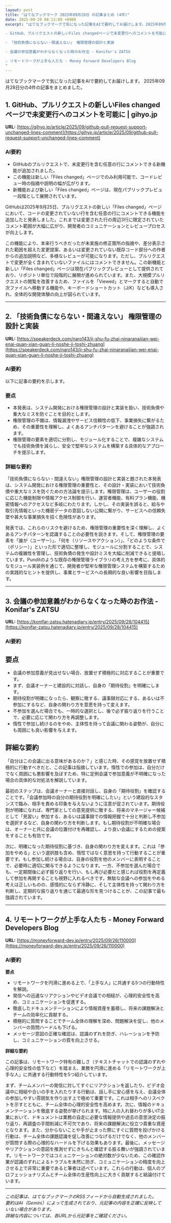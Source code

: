 ```yaml
---
layout: post
title: "はてなブックマーク 2025年09月28日 の記事まとめ (4件)"
date: 2025-09-29 08:13:09 +0900
excerpt: "はてなブックマークで気になった記事をAIで要約してお届けします。2025年09月28日分の4件の記事をまとめました。

- GitHub、プルリクエストの新しいFiles changedページで未変更行へのコメントを可能に | gihyo.jp

- 「技術負債にならない・間違えない」 権限管理の設計と実装

- 会議の参加意義がわからなくなった時のお作法 - Konifar's ZATSU

- リモートワークが上手な人たち - Money Forward Developers Blog
"
---
```


はてなブックマークで気になった記事をAIで要約してお届けします。
2025年09月28日分の4件の記事をまとめました。

## 1. GitHub、プルリクエストの新しいFiles changedページで未変更行へのコメントを可能に | gihyo.jp

**URL:** [https://gihyo.jp/article/2025/09/github-pull-request-support-unchanged-lines-comment](https://gihyo.jp/article/2025/09/github-pull-request-support-unchanged-lines-comment)

### AI要約

*   GitHubのプルリクエストで、未変更行を含む任意の行にコメントできる新機能が追加されました。
*   この機能は新しい「Files changed」ページでのみ利用可能で、コードレビュー時の指摘や説明の幅が広がります。
*   新機能および新しい「Files changed」ページは、現在パブリックプレビュー段階として展開されています。

GitHubは2025年9月25日、プルリクエストの新しい「Files changed」ページにおいて、コードの変更されていない行を含む任意の行にコメントできる機能を追加したと発表しました。これまでは変更された行の周辺3行に限定されていたコメント範囲が大幅に広がり、開発者のコミュニケーションとレビュープロセスが向上します。

この機能により、本来行うべきだったが未実施の修正箇所の指摘や、差分表示された範囲を超えた変更提案、あるいは変更されていない既存コード部分への作者からの追加説明など、多様なレビューが可能になります。ただし、プルリクエストで変更が全く含まれていないファイルにはコメントできません。この新機能と新しい「Files changed」ページは現在パブリックプレビューとして提供されており、リポジトリ単位で段階的に展開が進められています。また、大規模プルリクエストの閲覧を改善するため、ファイルを「Viewed」とマークすると自動で次ファイルへ移動する機能や、キーボードショートカット（J/K）なども導入され、全体的な開発体験の向上が図られています。

---

## 2. 「技術負債にならない・間違えない」 権限管理の設計と実装

**URL:** [https://speakerdeck.com/naro143/ji-shu-fu-zhai-ninaranaijian-wei-enai-quan-xian-guan-li-noshe-ji-toshi-zhuang](https://speakerdeck.com/naro143/ji-shu-fu-zhai-ninaranaijian-wei-enai-quan-xian-guan-li-noshe-ji-toshi-zhuang)

### AI要約

以下に記事の要約を示します。

### 要点
*   本発表は、システム開発における権限管理の設計と実装を扱い、技術負債や重大なミスを防ぐことを目的とします。
*   権限管理の不備は、情報漏洩やサービス信頼性の低下、事業損失に繋がるため、その重要性を理解し、よくあるアンチパターンを避けることが強調されます。
*   権限管理の要素を適切に分割し、モジュール化することで、複雑なシステムでも技術負債を減らし、安全で堅牢なシステムを構築する具体的なアプローチを提示します。

### 詳細な要約
「技術負債にならない・間違えない」権限管理の設計と実装と題された本発表は、システム開発における権限管理の重要性と、その設計・実装において技術負債や重大なミスを防ぐための方法論を提示します。権限管理は、ユーザーの役割に応じた機能制限や情報アクセス制御を行い、運営者機能、有料プラン機能、機密情報へのアクセスなど多岐にわたります。しかし、その実装を誤ると、給与や取引先情報といった機密データの意図しない公開に繋がり、サービスへの信頼失墜や甚大な事業損失を招く危険性があります。

発表では、これらのリスクを避けるため、権限管理の重要性を深く理解し、よくあるアンチパターンを認識することの必要性を説きます。そして、権限管理の要素を「誰が（ユーザー）」、「何を（リソースやアクション）」、「どのような条件で（ポリシー）」といった形で適切に整理し、モジュールに分割することで、システムの複雑性を管理し、技術負債の発生や設計ミスを大幅に削減できると提唱しています。Punditのような既存の権限管理ライブラリの考え方を参考に、具体的なモジュール実装例を通じて、開発者が堅牢な権限管理システムを構築するための実践的なヒントを提供し、事業とサービスへの長期的な良い影響を目指します。

---

## 3. 会議の参加意義がわからなくなった時のお作法 - Konifar's ZATSU

**URL:** [https://konifar-zatsu.hatenadiary.jp/entry/2025/09/28/104415](https://konifar-zatsu.hatenadiary.jp/entry/2025/09/28/104415)

### AI要約

## 要点

*   会議の参加意義が見出せない場合、放置せず積極的に対応することが重要です。
*   まず、会議オーナーと建設的に対話し、自身の「期待役割」を明確にします。
*   期待役割が明確になったら、観察に徹する、議事録対応にする、あるいは不参加にするなど、自身の関わり方を意思を持って変えます。
*   不参加を選んだ場合でも、一時的な選択とし、後で必ず振り返りを行うことで、必要に応じて関わり方を再調整します。
*   惰性で参加し続けるのをやめ、主体性を持って会議に関わる姿勢が、自分にも周囲にも良い影響を与えます。

## 詳細な要約

「自分はこの会議に出る意味があるのか？」と感じた時、その感覚を放置せず積極的に行動すべきだと、この記事は指摘しています。惰性での参加は、自分だけでなく周囲にも悪影響を及ぼすため、特に定例会議で参加意義が不明確になった場合の具体的な対処法を解説しています。

最初のステップは、会議オーナーと直接対話し、自身の「期待役割」を確認することです。「会議参加時の自分の期待役割を明確にしたい」という建設的なスタンスで臨み、相手を責める印象を与えないように注意が促されています。期待役割が明確になれば、専門家としての意見提供に徹する、将来のマネージャー候補として「見習い」参加する、あるいは議事録での情報把握で十分と判断し不参加を選択するなど、自身の関わり方を判断します。もし期待役割が不明確な場合は、オーナーと共に会議の位置付けを再確認し、より良い会議にするための提案をすることも有効です。

次に、明確になった期待役割に基づき、自身の関わり方を変えます。これは「参加をやめる」という選択肢も含め、惰性ではなく意思を持って行動することが重要です。もし参加し続ける場合は、自身の役割を他のメンバーに表明することで、必要時に適切に関与できるようになります。一方、不参加を選んだ場合でも、一定期間後に必ず振り返りを行い、もし再び必要だと感じれば役割を再定義して参加を再開することも視野に入れるべきです。無駄な会議への参加をやめる考えは正しいものの、感情的にならず冷静に、そして主体性を持って関わり方を判断し、定期的な振り返りを通じて最適な形を見つけることが、この記事で最も強調されています。

---

## 4. リモートワークが上手な人たち - Money Forward Developers Blog

**URL:** [https://moneyforward-dev.jp/entry/2025/09/26/110000](https://moneyforward-dev.jp/entry/2025/09/26/110000)

### AI要約

**要点**

*   リモートワークを円滑に進める上で、「上手な人」に共通する5つの行動特性を解説。
*   発信への迅速なリアクションやビデオ会議での相槌が、心理的安全性を高め、コミュニケーションを促進する。
*   徹底したドキュメンテーションにより情報資産を蓄積し、将来の課題解決とチームの効率化に貢献する。
*   積極的に質問することでチーム全体の理解を深め、問題解決を促し、他のメンバーの質問ハードルも下げる。
*   メッセージ意図の正確な確認は、認識のずれを防ぎ、ハレーションを予防し、コミュニケーションの質を向上させる。

**詳細な要約**

この記事は、リモートワーク特有の難しさ（テキストチャットでの認識のずれや心理的安全性の低下など）を踏まえ、業務を円滑に進める「リモートワークが上手な人」に共通する行動特性を5つ紹介しています。

まず、チームメンバーの発信に対してすぐにリアクションを返したり、ビデオ会議中に相槌や合いの手を入れたりする行動は、話し手に安心感を与え、会議全体の参加しやすい雰囲気を作り出す上で極めて重要です。これは相手へのリスペクトを示すとともに、チーム全体の心理的安全性を高めます。次に、情報のドキュメンテーションを徹底する姿勢が挙げられます。特に人の入れ替わりが多いIT企業において、ドキュメントは業務の自走に必要な情報提供や過去の意思決定の振り返り、再調査の手間削減に不可欠であり、将来の課題解決に役立つ貴重な資産となります。また、分からないことや手が止まった際にすぐに質問を投げかける行動は、チーム全体の課題認識を促し改善につなげるだけでなく、他のメンバーが質問する際の心理的なハードルを下げる効果もあります。最後に、メッセージやリアクションの意図を推測せずにきちんと確認する振る舞いが強調されています。リモートワークではコミュニケーションの絶対数が少ないため、この確認作業が認識のずれによるトラブルを未然に防ぎ、コミュニケーションの精度を向上させる上で非常に重要であると筆者は述べています。これらの行動は、個人のプロフェッショナリズムとチーム全体の生産性向上に大きく貢献すると結論付けています。

---

*この記事は、はてなブックマークのRSSフィードから自動生成されました。*  
*要約はAI（Gemini）によって生成されており、元記事の内容を正確に反映していない場合があります。*  
*詳細な内容については、各URLから元記事をご確認ください。*
